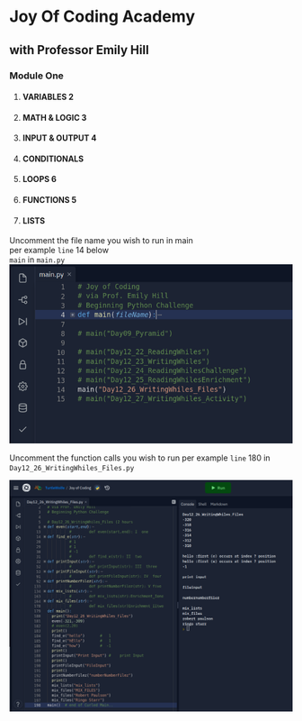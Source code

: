 # Joy Of Coding Academy
  ## with Professor Emily Hill
### Module One
  1. #### VARIABLES       2
  1. #### MATH & LOGIC    3
  1. #### INPUT & OUTPUT  4
  1. #### CONDITIONALS
  1. #### LOOPS           6
  1. #### FUNCTIONS       5
  1. #### LISTS

Uncomment the file name you wish to run in main  
per example `line` 14 below  
`main` in `main.py`
![example, line 14 in main.py][homeMainPy]

[homeMainPy]: https://github.com/TurtleWolfe/Joy_Of_Coding/blob/main/Main.png?raw=true "example, line 14 in main.py"  

Uncomment the function calls you wish to run per example `line` 180 in `Day12_26_WritingWhiles_Files.py`  

![example, line 14 in Day 12 26 Writing While Files][homeMainWhilePy]

[homeMainPy]: https://github.com/TurtleWolfe/Joy_Of_Coding/blob/main/Main.png?raw=true "example, line 14 in main.py"

[homeMainWhilePy]: https://raw.githubusercontent.com/TurtleWolfe/Joy_Of_Coding/main/MainWhile.png?raw=true "example, line 14 in Day 12 26 Writing While Files"